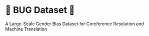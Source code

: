# 🐞 BUG Dataset 🐞
A Large-Scale Gender Bias Dataset for Coreference Resolution and Machine Translation
